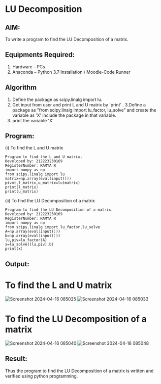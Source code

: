 # LU Decomposition 

## AIM:
To write a program to find the LU Decomposition of a matrix.

## Equipments Required:
1. Hardware – PCs
2. Anaconda – Python 3.7 Installation / Moodle-Code Runner

## Algorithm
1. Define the package as scipy.linalg import lu.
2. Get input from user and print L and U matrix by 'print' .
3.Define a package as "from scipy.linalg import lu_factor, lu_solve" and create the variable as 'X' include the package in that variable. 
4. print the variable 'X'

## Program:
(i) To find the L and U matrix
```
Program to find the L and U matrix.
Developed by: 212223230169
RegisterNumber: RAMYA R
import numpy as np
from scipy.linalg import lu
matrix=np.array(eval(input()))
pivot,l_matrix,u_matrix=lu(matrix)
print(l_matrix)
print(u_matrix)
```
(ii) To find the LU Decomposition of a matrix
```
Program to find the LU Decomposition of a matrix.
Developed by: 212223230169
RegisterNumber: RAMYA R
import numpy as np
from scipy.linalg import lu_factor,lu_solve
A=np.array(eval(input()))
b=np.array(eval(input()))
lu,piv=lu_factor(A)
x=lu_solve((lu,piv),b)
print(x)
```

## Output:
# To find the L and U matrix
![Screenshot 2024-04-16 085025](https://github.com/ramya23000505/LU-Decomposition/assets/149370791/6ee7a83c-8a93-475e-bb58-8913cad2aa99)
![Screenshot 2024-04-16 085033](https://github.com/ramya23000505/LU-Decomposition/assets/149370791/102ec13a-7891-47d4-b902-c5b292dc24de)
# To find the LU Decomposition of a matrix
![Screenshot 2024-04-16 085040](https://github.com/ramya23000505/LU-Decomposition/assets/149370791/6422ce54-84b9-49db-81d1-b8b4fd2670dd)
![Screenshot 2024-04-16 085048](https://github.com/ramya23000505/LU-Decomposition/assets/149370791/f67874e4-6c53-4506-a5af-9a099c2cd6f7)

## Result:
Thus the program to find the LU Decomposition of a matrix is written and verified using python programming.


